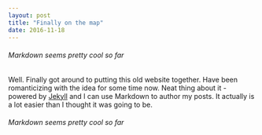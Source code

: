 ```yaml
---
layout: post
title: "Finally on the map"
date: 2016-11-18
---
```


###### Markdown seems pretty cool so far ######

Well. 
Finally got around to putting this old website together. 
Have been romanticizing with the idea for some time now.
Neat thing about it - powered by [Jekyll](http://jekyllrb.com) 
and I can use Markdown to author my posts. 
It actually is a lot easier than I thought it was going to be.
###### Markdown seems pretty cool so far ######